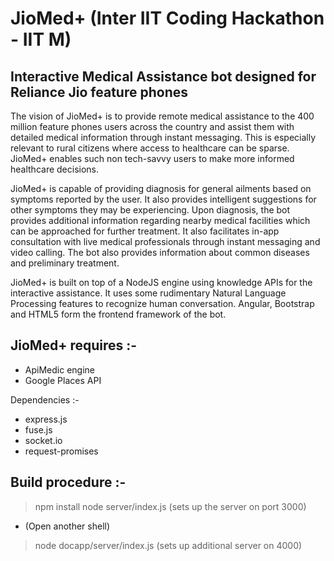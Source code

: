 # JioMed+ (Inter IIT Coding Hackathon - IIT M)

## Interactive Medical Assistance bot designed for Reliance Jio feature phones

The vision of JioMed+ is to provide remote medical assistance to the 400 million feature phones users across the country and assist them with detailed medical information through instant messaging. This is especially relevant to rural citizens where access to healthcare can be sparse. JioMed+ enables such non tech-savvy users to make more informed healthcare decisions.

JioMed+ is capable of providing diagnosis for general ailments based on symptoms reported by the user. It also provides intelligent suggestions for other symptoms they may be experiencing. Upon diagnosis, the bot provides additional information regarding nearby medical facilities which can be approached for further treatment. It also facilitates in-app consultation with live medical professionals through instant messaging and video calling. The bot also provides information about common diseases and preliminary treatment.

JioMed+ is built on top of a NodeJS engine using knowledge APIs for the interactive assistance. It uses some rudimentary Natural Language Processing features to recognize human conversation. Angular, Bootstrap and HTML5 form the frontend framework of the bot.

## JioMed+ requires :-
* ApiMedic engine
* Google Places API

Dependencies :-
* express.js
* fuse.js
* socket.io
* request-promises

## Build procedure :-
> npm install
> node server/index.js (sets up the server on port 3000)
* (Open another shell)
> node docapp/server/index.js (sets up additional server on 4000)